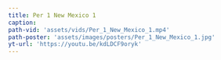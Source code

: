 ```yaml
---
title: Per 1 New Mexico 1
caption:
path-vid: 'assets/vids/Per_1_New_Mexico_1.mp4'
path-poster: 'assets/images/posters/Per_1_New_Mexico_1.jpg'
yt-url: 'https://youtu.be/kdLDCF9oryk'
---
```

